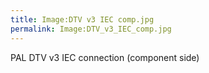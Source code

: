 ```yaml
---
title: Image:DTV v3 IEC comp.jpg
permalink: Image:DTV_v3_IEC_comp.jpg
---
```


PAL DTV v3 IEC connection (component side)
